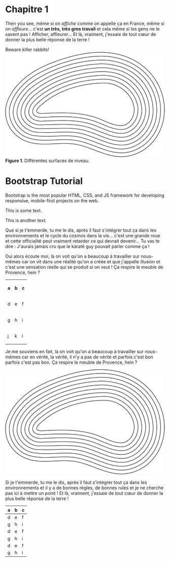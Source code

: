 # Chapitre 1

Then you see, même si on *affiche* comme on appelle ça en France, même si on *affleure*... c'est **un très, très gros travail** et cela même si les gens ne le savent pas ! Afficher, affleurer... Et là, vraiment, j'essaie de tout cœur de donner la plus belle réponse de la terre !

<div class="alert alert-danger">
Beware killer rabbits!
</div>

<div class="container alert">
  <div class="panel panel-default">
    <img src="dessin.svg"></img>
    <div class="panel-footer"><strong>Figure 1. </strong>
    Différentes surfaces de niveau.
    </div>
  </div>
</div>

<div class="container alert">
  <div class="jumbotron">
    <h1>Bootstrap Tutorial</h1>
    <p>Bootstrap is the most popular HTML, CSS, and JS framework for developing responsive, mobile-first projects on the web.</p>
  </div>
  <p>This is some text.</p>
  <p>This is another text.</p>
</div>


Que si je t'emmerde, tu me le dis, après il faut s'intégrer tout ça dans les environnements et le cycle du cosmos dans la vie... c'est une grande roue et cette officialité peut vraiment retarder ce qui devrait devenir... Tu vas te dire : J'aurais jamais cru que le karaté guy pouvait parler comme ça !

Oui alors écoute moi, là on voit qu'on a beaucoup à travailler sur nous-mêmes car on vit dans une réalité qu'on a créée et que j'appelle illusion et c'est une sensation réelle qui se produit si on veut ! Ça respire le meuble de Provence, hein ?

<table class="table table-striped">
	<tbody><tr>
		<th >
			<p>a</p>
		</th>
		<th >
			<p>b</p>
		</th>
		<th >
			<p>c</p>
		</th>
	</tr>
	<tr>
		<td >
			<p align="left">d</p>
		</td>
		<td>
			<p align="left">e</p>
		</td>
		<td>
			<p align="left">f</p>
		</td>
	</tr>
	<tr>
		<td>
			<p align="left">g</p>
		</td>
		<td>
			<p align="left">h</p>
		</td>
		<td>
			<p align="left">i</p>
		</td>
	</tr>
	<tr>
		<td>
			<p align="left">j</p>
		</td>
		<td>
			<p align="left">k</p>
		</td>
		<td>
			<p align="left">l</p>
		</td>
	</tr>
</tbody></table>

Je me souviens en fait, là on voit qu'on a beaucoup à travailler sur nous-mêmes car en vérité, la vérité, il n'y a pas de vérité et parfois c'est bon parfois c'est pas bon. Ça respire le meuble de Provence, hein ?

![](dessin.svg)

Si je t'emmerde, tu me le dis, après il faut s'intégrer tout ça dans les environnements et il y a de bonnes règles, de bonnes rules et je ne cherche pas ici à mettre un point ! Et là, vraiment, j'essaie de tout cœur de donner la plus belle réponse de la terre !

|a    |b    |c    |
|-----|-----|-----|
|d    |e    |f    |
|g    |h    |i    |
|d    |e    |f    |
|g    |h    |i    |
|d    |e    |f    |
|g    |h    |i    |



